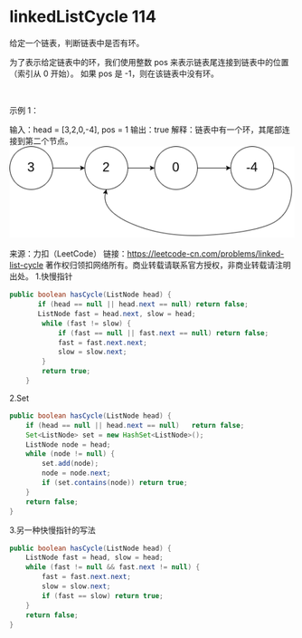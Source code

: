 # linkedListCycle 114
给定一个链表，判断链表中是否有环。

为了表示给定链表中的环，我们使用整数 pos 来表示链表尾连接到链表中的位置（索引从 0 开始）。 如果 pos 是 -1，则在该链表中没有环。

 

示例 1：

输入：head = [3,2,0,-4], pos = 1
输出：true
解释：链表中有一个环，其尾部连接到第二个节点。  
![p](../imgfromleetcode/circularlinkedlist.png)

来源：力扣（LeetCode）
链接：https://leetcode-cn.com/problems/linked-list-cycle
著作权归领扣网络所有。商业转载请联系官方授权，非商业转载请注明出处。
1.快慢指针
```java
public boolean hasCycle(ListNode head) {
       if (head == null || head.next == null) return false;
       ListNode fast = head.next, slow = head;
        while (fast != slow) {
            if (fast == null || fast.next == null) return false;
            fast = fast.next.next;
            slow = slow.next;
        }
        return true;
    }
```  
2.Set
```java
public boolean hasCycle(ListNode head) {
    if (head == null || head.next == null)   return false;
    Set<ListNode> set = new HashSet<ListNode>();
    ListNode node = head;
    while (node != null) {
        set.add(node);
        node = node.next;
        if (set.contains(node)) return true;
    }
    return false;
}
```  
3.另一种快慢指针的写法  
```java
public boolean hasCycle(ListNode head) {
    ListNode fast = head, slow = head;
    while (fast != null && fast.next != null) {
        fast = fast.next.next;
        slow = slow.next;
        if (fast == slow) return true;
    }
    return false;
}
```